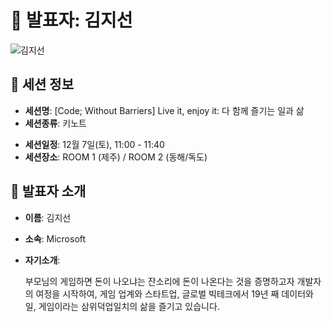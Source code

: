 # 🎤 발표자: 김지선

<div class="container">
    <div class="row justify-content-center">
        <div class="col-md-4 profile mb-4 text-center">
            <img src="/images/speakers/jisunkim.jpg" alt="김지선" class="img-fluid" />
        </div>
    </div>
</div>

## 🔎 세션 정보

- **세션명**: [Code; Without Barriers] Live it, enjoy it: 다 함께 즐기는 일과 삶
- **세션종류**: 키노트
<!-- - **세션설명**: -->
- **세션일정**: 12월 7일(토), 11:00 - 11:40
- **세션장소**: ROOM 1 (제주) / ROOM 2 (동해/독도)

## 📜 발표자 소개

- **이름**: 김지선
- **소속**: Microsoft
- **자기소개**:

  부모님의 게임하면 돈이 나오냐는 잔소리에 돈이 나온다는 것을 증명하고자 개발자의 여정을 시작하여, 게임 업계와 스타트업, 글로벌 빅테크에서 19년 째 데이터와 일, 게임이라는 삼위덕업일치의 삶을 즐기고 있습니다.